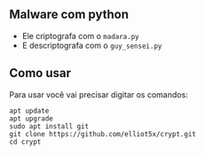 ## Malware com python

- Ele criptografa com o ```madara.py```
- E descriptografa com o ```guy_sensei.py```

## Como usar

Para usar você vai precisar digitar os comandos:

```
apt update
apt upgrade
sudo apt install git
git clone https://github.com/elliot5x/crypt.git
cd crypt
```

